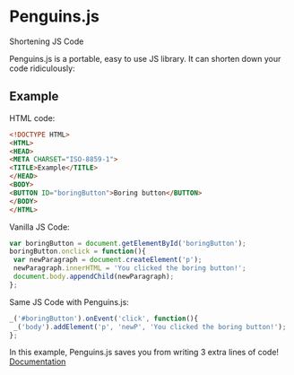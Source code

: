 # Penguins.js

Shortening JS Code

Penguins.js is a portable, easy to use JS library. It can shorten down your code ridiculously:

## Example

HTML code:
```html
<!DOCTYPE HTML>
<HTML>
<HEAD>
<META CHARSET="ISO-8859-1">
<TITLE>Example</TITLE>
</HEAD>
<BODY>
<BUTTON ID="boringButton">Boring button</BUTTON>
</BODY>
</HTML>
```
Vanilla JS Code:
```javascript
var boringButton = document.getElementById('boringButton');
boringButton.onclick = function(){
 var newParagraph = document.createElement('p');
 newParagraph.innerHTML = 'You clicked the boring button!';
 document.body.appendChild(newParagraph);
};
```
Same JS Code with Penguins.js:
```javascript
_('#boringButton').onEvent('click', function(){
 _('body').addElement('p', 'newP', 'You clicked the boring button!');
};
```
In this example, Penguins.js saves you from writing 3 extra lines of code!
[Documentation](https://luisvallejomohl.github.io/Penguins.js/documentation.html)
